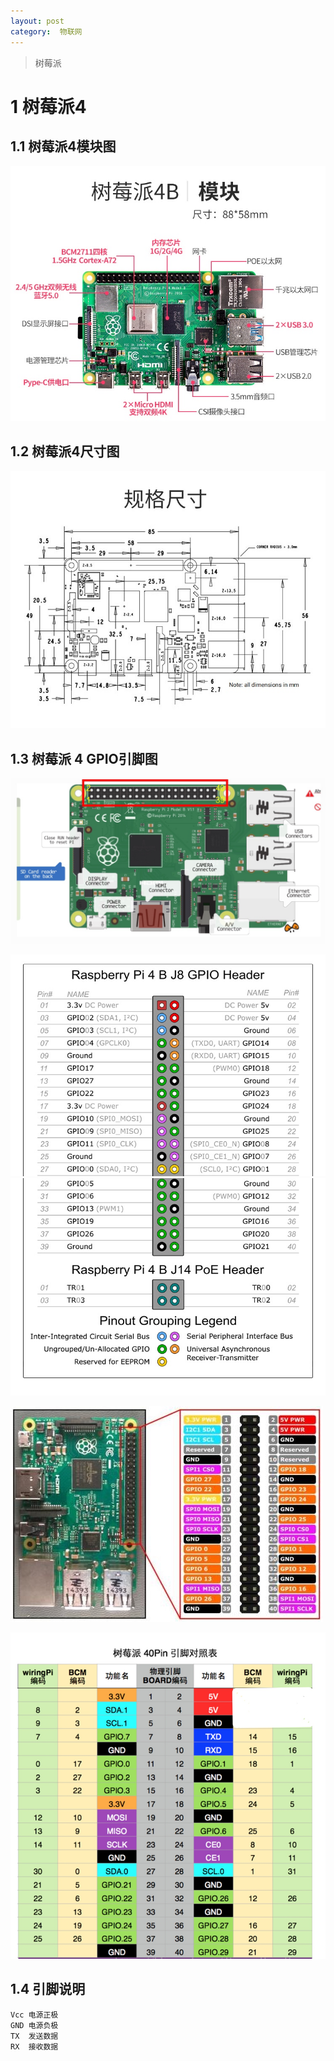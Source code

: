 ```yaml
---
layout: post
category:  物联网
---
```

> 树莓派

# 1 树莓派4
## 1.1 树莓派4模块图

![](/assets/img//15826242887468.jpg)

## 1.2 树莓派4尺寸图

![](/assets/img//15826243456239.jpg)


## 1.3 树莓派 4 GPIO引脚图

![](/assets/img//15826250734453.jpg)


![](/assets/img//15826244162540.jpg)
![](/assets/img//15826243902214.jpg)

![](/assets/img//15826251983888.jpg)

![-w641](/assets/img//15826305032518.jpg)

## 1.4 引脚说明

```
Vcc 电源正极
GND 电源负极
TX  发送数据
RX  接收数据
```